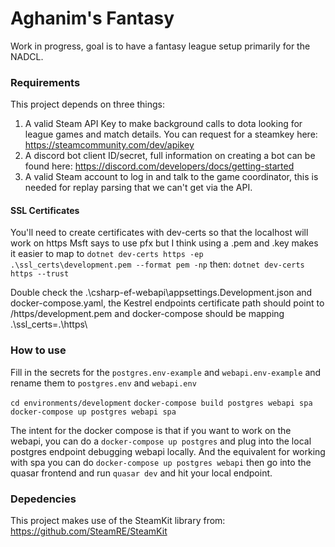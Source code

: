 # Aghanim's Fantasy

Work in progress, goal is to have a fantasy league setup primarily for the NADCL.

### Requirements
This project depends on three things:
1. A valid Steam API Key to make background calls to dota looking for league games and match details. You can request for a steamkey here: https://steamcommunity.com/dev/apikey
2. A discord bot client ID/secret, full information on creating a bot can be found here: https://discord.com/developers/docs/getting-started
3. A valid Steam account to log in and talk to the game coordinator, this is needed for replay parsing that we can't get via the API.

#### SSL Certificates
You'll need to create certificates with dev-certs so that the localhost will work on https
Msft says to use pfx but I think using a .pem and .key makes it easier to map to
`dotnet dev-certs https -ep .\ssl_certs\development.pem --format pem -np`
then:
`dotnet dev-certs https --trust`

Double check the .\csharp-ef-webapi\appsettings.Development.json and docker-compose.yaml, the Kestrel endpoints certificate path should point to /https/development.pem and docker-compose should be mapping .\ssl_certs\=.\https\

### How to use

Fill in the secrets for the `postgres.env-example` and `webapi.env-example` and rename them to `postgres.env` and `webapi.env`

`cd environments/development`
`docker-compose build postgres webapi spa`
`docker-compose up postgres webapi spa`

The intent for the docker compose is that if you want to work on the webapi, you can do a `docker-compose up postgres` and plug into the local postgres endpoint debugging webapi locally. And the equivalent for working with spa you can do `docker-compose up postgres webapi` then go into the quasar frontend and run `quasar dev` and hit your local endpoint.

### Depedencies
This project makes use of the SteamKit library from: https://github.com/SteamRE/SteamKit
